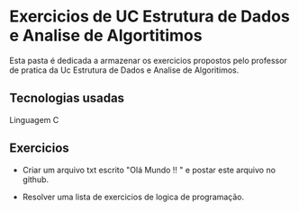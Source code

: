 # Exercicios de UC Estrutura de Dados e Analise de Algortitimos 

Esta pasta é dedicada a armazenar os exercicios propostos pelo professor de pratica da Uc Estrutura de Dados e Analise de Algoritimos.

## Tecnologias usadas

Linguagem C

## Exercicios

+ Criar um arquivo txt escrito "Olá Mundo !! " e postar este arquivo no github.

+ Resolver uma lista de exercicios de logica de programação.